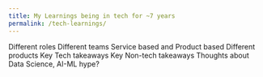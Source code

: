 ```yaml
---
title: My Learnings being in tech for ~7 years
permalink: /tech-learnings/
---
```


Different roles
Different teams
Service based and Product based
Different products
Key Tech takeaways
Key Non-tech takeaways
Thoughts about Data Science, AI-ML hype?
